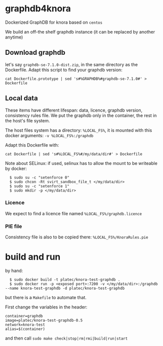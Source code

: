 # graphdb4knora
Dockerized GraphDB for knora based on `centos`

We build an off-the shelf graphdb instance (it can be replaced by another anytime)

## Download graphdb

let's say `graphdb-se-7.1.0-dist.zip`, in the same directory as the Dockerfile.
Adapt this script to find your graphdb version:
```
cat Dockerfile.prototype | sed 's#%GRAPHDB%#graphdb-se-7.1.0#' > Dockerfile
```

## Local data

These items have different lifespan: data, licence, graphdb version, consistency rules file.
We put the graphdb only in the container, the rest in the host's file system.

The host files system has a directory: `%LOCAL_FS%`, it is mounted with this docker arguments: `-v %LOCAL_FS%:/graphdb`

Adapt this Dockerfile with:
```
cat Dockerfile | sed 's#%LOCAL_FS%#/my/data/dir#' > Dockerfile
```

Note about SELinux: if used, selinux has to allow the mount to be writeable by docker:
```
  $ sudo su -c "setenforce 0"
  $ sudo chcon -Rt svirt_sandbox_file_t </my/data/dir>
  $ sudo su -c "setenforce 1"
  $ sudo mkdir -p </my/data/dir>
```

### Licence
We expect to find a licence file named `%LOCAL_FS%/graphdb.licence`

### PIE file
Consistency file is also to be copied there: `%LOCAL_FS%/KnoraRules.pie`

# build and run

by hand:
```
  $ sudo docker build -t platec/knora-test-graphdb .
  $ sudo docker run -p <exposed port>:7200 -v </my/data/dir>:/graphdb --name knora-test-graphdb -d platec/knora-test-graphdb
```

but there is a `Makefile` to automate that.

First change the variables in the header:
```
container=graphdb
image=platec/knora-test-graphdb-0.5
network=knora-test
alias=$(container)
```

and then call `sudo make check|stop|rm|rmi|build|run|start`
